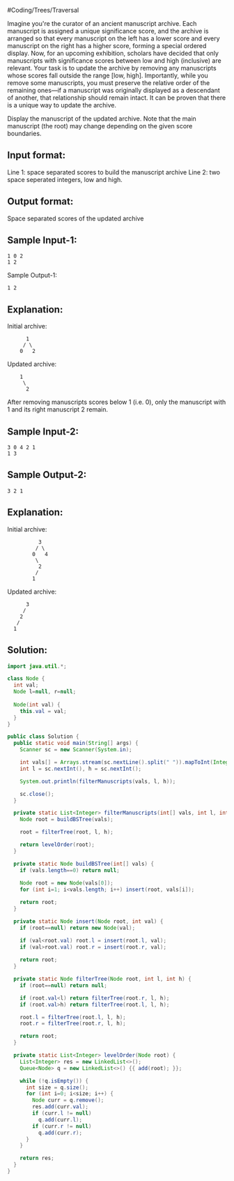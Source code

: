 #Coding/Trees/Traversal 

Imagine you're the curator of an ancient manuscript archive. Each manuscript is assigned a unique significance score, and the archive is arranged so that every manuscript on the left has a lower score and every manuscript on the right has a higher score, forming a special ordered display. Now, for an upcoming exhibition, scholars have decided that only manuscripts with significance scores between low and high (inclusive) are relevant. Your task is to update the archive by removing any manuscripts whose scores fall outside the range \[low, high]. Importantly, while you remove some manuscripts, you must preserve the relative order of the remaining ones—if a manuscript was originally displayed as a descendant of another, that relationship should remain intact. It can be proven that there is a unique way to update the archive.

Display the manuscript of the updated archive. Note that the main manuscript (the root) may change depending on the given score boundaries.

Input format:
----------
Line 1: space separated scores to build the manuscript archive
Line 2: two space seperated integers, low and high.

Output format:
----------
Space separated scores of the updated archive

Sample Input-1:
----------
```
1 0 2
1 2
```

Sample Output-1:
```
1 2
```

Explanation:
----------
Initial archive:
```
      1
     / \
    0   2
```

Updated archive:
```
    1
     \
      2
```

After removing manuscripts scores below 1 (i.e. 0), only the manuscript with 1 
and its right manuscript 2 remain.

Sample Input-2:
----------
```
3 0 4 2 1
1 3
```

Sample Output-2:
----------
```
3 2 1
```

Explanation:
----------
Initial archive:
```
          3
         / \
        0   4
         \
          2
         /
        1
```

Updated archive:
```
      3
     /
    2
   /
  1
```

## Solution:

```java
import java.util.*;

class Node {
  int val;
  Node l=null, r=null;
  
  Node(int val) {
    this.val = val;
  }
}

public class Solution {
  public static void main(String[] args) {
    Scanner sc = new Scanner(System.in);

    int vals[] = Arrays.stream(sc.nextLine().split(" ")).mapToInt(Integer::parseInt).toArray();
    int l = sc.nextInt(), h = sc.nextInt();

    System.out.println(filterManuscripts(vals, l, h));

    sc.close();
  }

  private static List<Integer> filterManuscripts(int[] vals, int l, int h) {
    Node root = buildBSTree(vals);

    root = filterTree(root, l, h);

    return levelOrder(root);
  }

  private static Node buildBSTree(int[] vals) {
    if (vals.length==0) return null;
    
    Node root = new Node(vals[0]);
    for (int i=1; i<vals.length; i++) insert(root, vals[i]);

    return root;
  }

  private static Node insert(Node root, int val) {
    if (root==null) return new Node(val);

    if (val<root.val) root.l = insert(root.l, val);
    if (val>root.val) root.r = insert(root.r, val);
    
    return root;
  }

  private static Node filterTree(Node root, int l, int h) {
    if (root==null) return null;

    if (root.val<l) return filterTree(root.r, l, h);
    if (root.val>h) return filterTree(root.l, l, h);

    root.l = filterTree(root.l, l, h);
    root.r = filterTree(root.r, l, h);

    return root;
  }

  private static List<Integer> levelOrder(Node root) {
    List<Integer> res = new LinkedList<>();
    Queue<Node> q = new LinkedList<>() {{ add(root); }};

    while (!q.isEmpty()) {
      int size = q.size();
      for (int i=0; i<size; i++) {
        Node curr = q.remove();
        res.add(curr.val);
        if (curr.l != null)
          q.add(curr.l);
        if (curr.r != null)
          q.add(curr.r);
      }
    }

    return res;
  }
}
```